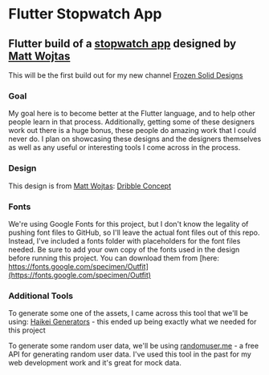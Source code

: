 # Flutter Stopwatch App
Flutter build of a [stopwatch app](https://dribbble.com/shots/22286609--30-Mobile-App-Concept) designed by [Matt Wojtas](https://dribbble.com/mattwojtas)
---
This will be the first build out for my new channel [Frozen Solid Designs](https://www.youtube.com/@frozensoliddesigns)

### Goal
My goal here is to become better at the Flutter language, and to help other people learn in that process. Additionally, getting some of these designers work out there is a huge bonus, these people do amazing work that I could never do. I plan on showcasing these designs and the designers themselves as well as any useful or interesting tools I come across in the process.

### Design
This design is from [Matt Wojtas](https://dribbble.com/mattwojtas): [Dribble Concept](https://dribbble.com/shots/22286609--30-Mobile-App-Concept)

### Fonts
We're using Google Fonts for this project, but I don't know the legality of pushing font files to GitHub, so I'll leave the actual font files out of this repo. Instead, I've included a fonts folder with placeholders for the font files needed. Be sure to add your own copy of the fonts used in the design before running this project. You can download them from [here: https://fonts.google.com/specimen/Outfit](https://fonts.google.com/specimen/Outfit)

### Additional Tools
To generate some one of the assets, I came across this tool that we'll be using: [Haikei Generators](https://haikei.app/generators/) - this ended up being exactly what we needed for this project

To generate some random user data, we'll be using [randomuser.me](https://randomuser.me/) - a free API for generating random user data. I've used this tool in the past for my web development work and it's great for mock data.